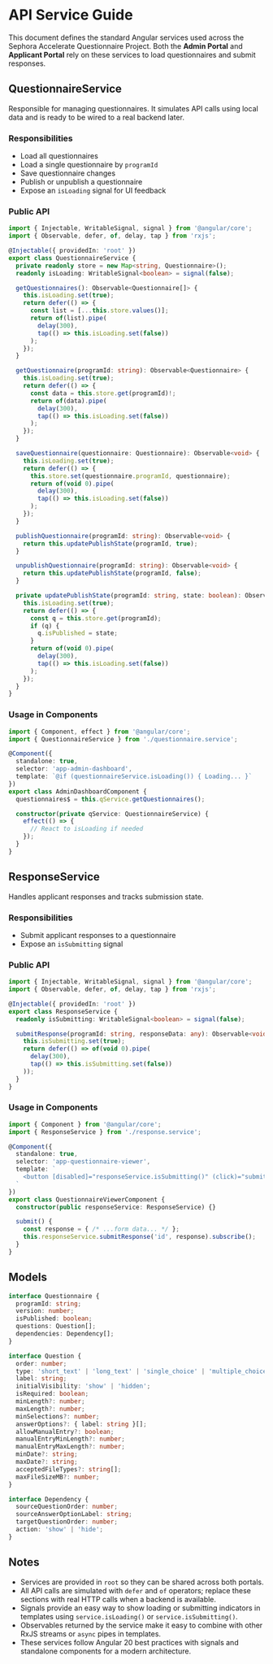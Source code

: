 # API Service Guide

This document defines the standard Angular services used across the Sephora Accelerate Questionnaire Project. Both the **Admin Portal** and **Applicant Portal** rely on these services to load questionnaires and submit responses.

## QuestionnaireService

Responsible for managing questionnaires. It simulates API calls using local data and is ready to be wired to a real backend later.

### Responsibilities
- Load all questionnaires
- Load a single questionnaire by `programId`
- Save questionnaire changes
- Publish or unpublish a questionnaire
- Expose an `isLoading` signal for UI feedback

### Public API

```typescript
import { Injectable, WritableSignal, signal } from '@angular/core';
import { Observable, defer, of, delay, tap } from 'rxjs';

@Injectable({ providedIn: 'root' })
export class QuestionnaireService {
  private readonly store = new Map<string, Questionnaire>();
  readonly isLoading: WritableSignal<boolean> = signal(false);

  getQuestionnaires(): Observable<Questionnaire[]> {
    this.isLoading.set(true);
    return defer(() => {
      const list = [...this.store.values()];
      return of(list).pipe(
        delay(300),
        tap(() => this.isLoading.set(false))
      );
    });
  }

  getQuestionnaire(programId: string): Observable<Questionnaire> {
    this.isLoading.set(true);
    return defer(() => {
      const data = this.store.get(programId)!;
      return of(data).pipe(
        delay(300),
        tap(() => this.isLoading.set(false))
      );
    });
  }

  saveQuestionnaire(questionnaire: Questionnaire): Observable<void> {
    this.isLoading.set(true);
    return defer(() => {
      this.store.set(questionnaire.programId, questionnaire);
      return of(void 0).pipe(
        delay(300),
        tap(() => this.isLoading.set(false))
      );
    });
  }

  publishQuestionnaire(programId: string): Observable<void> {
    return this.updatePublishState(programId, true);
  }

  unpublishQuestionnaire(programId: string): Observable<void> {
    return this.updatePublishState(programId, false);
  }

  private updatePublishState(programId: string, state: boolean): Observable<void> {
    this.isLoading.set(true);
    return defer(() => {
      const q = this.store.get(programId);
      if (q) {
        q.isPublished = state;
      }
      return of(void 0).pipe(
        delay(300),
        tap(() => this.isLoading.set(false))
      );
    });
  }
}
```

### Usage in Components

```typescript
import { Component, effect } from '@angular/core';
import { QuestionnaireService } from './questionnaire.service';

@Component({
  standalone: true,
  selector: 'app-admin-dashboard',
  template: `@if (questionnaireService.isLoading()) { Loading... }`
})
export class AdminDashboardComponent {
  questionnaires$ = this.qService.getQuestionnaires();

  constructor(private qService: QuestionnaireService) {
    effect(() => {
      // React to isLoading if needed
    });
  }
}
```

## ResponseService

Handles applicant responses and tracks submission state.

### Responsibilities
- Submit applicant responses to a questionnaire
- Expose an `isSubmitting` signal

### Public API

```typescript
import { Injectable, WritableSignal, signal } from '@angular/core';
import { Observable, defer, of, delay, tap } from 'rxjs';

@Injectable({ providedIn: 'root' })
export class ResponseService {
  readonly isSubmitting: WritableSignal<boolean> = signal(false);

  submitResponse(programId: string, responseData: any): Observable<void> {
    this.isSubmitting.set(true);
    return defer(() => of(void 0).pipe(
      delay(300),
      tap(() => this.isSubmitting.set(false))
    ));
  }
}
```

### Usage in Components

```typescript
import { Component } from '@angular/core';
import { ResponseService } from './response.service';

@Component({
  standalone: true,
  selector: 'app-questionnaire-viewer',
  template: `
    <button [disabled]="responseService.isSubmitting()" (click)="submit()">Submit</button>
  `
})
export class QuestionnaireViewerComponent {
  constructor(public responseService: ResponseService) {}

  submit() {
    const response = { /* ...form data... */ };
    this.responseService.submitResponse('id', response).subscribe();
  }
}
```

## Models

```typescript
interface Questionnaire {
  programId: string;
  version: number;
  isPublished: boolean;
  questions: Question[];
  dependencies: Dependency[];
}

interface Question {
  order: number;
  type: 'short_text' | 'long_text' | 'single_choice' | 'multiple_choice' | 'date' | 'file_upload' | 'video_link';
  label: string;
  initialVisibility: 'show' | 'hidden';
  isRequired: boolean;
  minLength?: number;
  maxLength?: number;
  minSelections?: number;
  answerOptions?: { label: string }[];
  allowManualEntry?: boolean;
  manualEntryMinLength?: number;
  manualEntryMaxLength?: number;
  minDate?: string;
  maxDate?: string;
  acceptedFileTypes?: string[];
  maxFileSizeMB?: number;
}

interface Dependency {
  sourceQuestionOrder: number;
  sourceAnswerOptionLabel: string;
  targetQuestionOrder: number;
  action: 'show' | 'hide';
}
```

## Notes
- Services are provided in `root` so they can be shared across both portals.
- All API calls are simulated with `defer` and `of` operators; replace these sections with real HTTP calls when a backend is available.
- Signals provide an easy way to show loading or submitting indicators in templates using `service.isLoading()` or `service.isSubmitting()`.
- Observables returned by the service make it easy to combine with other RxJS streams or `async` pipes in templates.
- These services follow Angular 20 best practices with signals and standalone components for a modern architecture.

